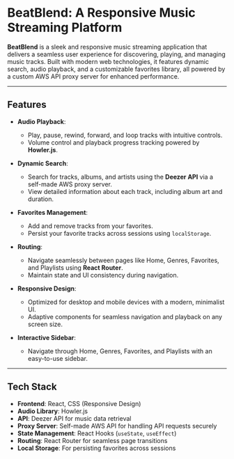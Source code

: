 # **BeatBlend: A Responsive Music Streaming Platform**

**BeatBlend** is a sleek and responsive music streaming application that delivers a seamless user experience for discovering, playing, and managing music tracks. Built with modern web technologies, it features dynamic search, audio playback, and a customizable favorites library, all powered by a custom AWS API proxy server for enhanced performance.

---

## **Features**
- **Audio Playback**:
  - Play, pause, rewind, forward, and loop tracks with intuitive controls.
  - Volume control and playback progress tracking powered by **Howler.js**.

- **Dynamic Search**:
  - Search for tracks, albums, and artists using the **Deezer API** via a self-made AWS proxy server.
  - View detailed information about each track, including album art and duration.

- **Favorites Management**:
  - Add and remove tracks from your favorites.
  - Persist your favorite tracks across sessions using `localStorage`.

- **Routing**:
  - Navigate seamlessly between pages like Home, Genres, Favorites, and Playlists using **React Router**.
  - Maintain state and UI consistency during navigation.

- **Responsive Design**:
  - Optimized for desktop and mobile devices with a modern, minimalist UI.
  - Adaptive components for seamless navigation and playback on any screen size.

- **Interactive Sidebar**:
  - Navigate through Home, Genres, Favorites, and Playlists with an easy-to-use sidebar.

---

## **Tech Stack**
- **Frontend**: React, CSS (Responsive Design)
- **Audio Library**: Howler.js
- **API**: Deezer API for music data retrieval
- **Proxy Server**: Self-made AWS API for handling API requests securely
- **State Management**: React Hooks (`useState`, `useEffect`)
- **Routing**: React Router for seamless page transitions
- **Local Storage**: For persisting favorites across sessions

